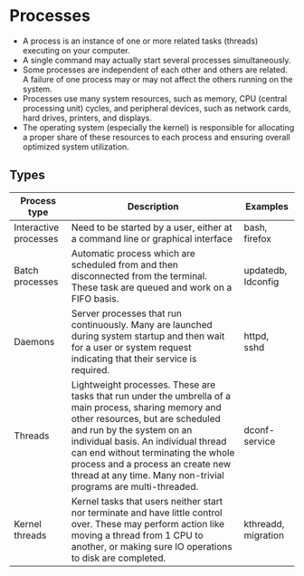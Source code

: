 # Processes
- A process is an instance of one or more related tasks (threads) executing on your computer.
- A single command may actually start several processes simultaneously.
- Some processes are independent of each other and others are related. A failure of one process may or may not affect the others running on the system.
- Processes use many system resources, such as memory, CPU (central processing unit) cycles, and peripheral devices, such as network cards, hard drives, printers, and displays. 
- The operating system (especially the kernel) is responsible for allocating a proper share of these resources to each process and ensuring overall optimized system utilization.
## Types
| Process type          | Description                                                                                                                                                                                                                                                                                                                                                | Examples            |
| --------------------- | ---------------------------------------------------------------------------------------------------------------------------------------------------------------------------------------------------------------------------------------------------------------------------------------------------------------------------------------------------------- | ------------------- |
| Interactive processes | Need to be started by a user, either at a command line or graphical interface                                                                                                                                                                                                                                                                              | bash, firefox       |
| Batch processes       | Automatic process which are scheduled from and then disconnected from the terminal. These task are queued and work on a FIFO basis.                                                                                                                                                                                                                        | updatedb, Idconfig  |
| Daemons               | Server processes that run continuously. Many are launched during system startup and then wait for a user or system request indicating that their service is required.                                                                                                                                                                                      | httpd, sshd         |
| Threads               | Lightweight processes. These are tasks that run under the umbrella of a main process, sharing memory and other resources, but are scheduled and run by the system on an individual basis. An individual thread can end without terminating the whole process and a process an create new thread at any time. Many non-trivial programs are multi-threaded. | dconf-service       |
| Kernel threads        | Kernel tasks that users neither start nor terminate and have little control over. These may perform action like moving a thread from 1 CPU to another, or making sure IO operations to disk are completed.                                                                                                                                                 | kthreadd, migration |